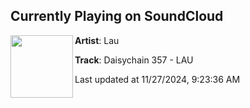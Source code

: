 ## Currently Playing on SoundCloud

[<img align="left" width="100" src="https://i1.sndcdn.com/artworks-GXSNnuFzt4Nz6Azt-VLzdIQ-t500x500.jpg">](https://soundcloud.com/daisychain_podcast/lau-daisychain-357)

**Artist**: Lau 

**Track**: Daisychain 357 - LAU

Last updated at 11/27/2024, 9:23:36 AM

